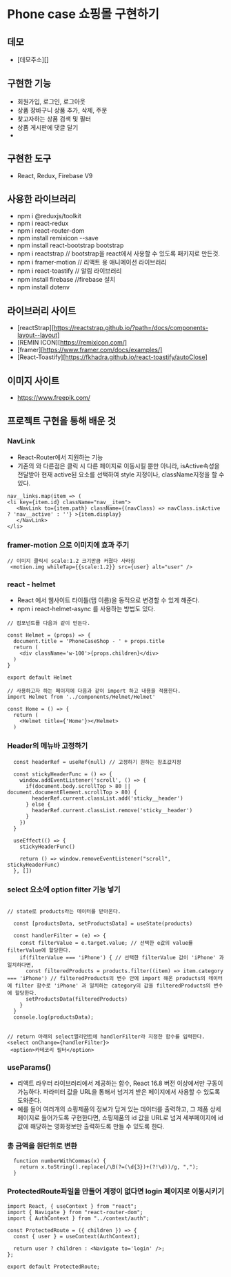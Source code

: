 # Phone case 쇼핑몰 구현하기

## 데모
- [데모주소][]

## 구현한 기능
- 회원가입, 로그인, 로그아웃
- 상품 장바구니 상품 추가, 삭제, 주문
- 찾고자하는 상품 검색 및 필터
- 상품 게시판에 댓글 달기
- 


## 구현한 도구
- React, Redux, Firebase V9

## 사용한 라이브러리
- npm i @reduxjs/toolkit
- npm i react-redux
- npm i react-router-dom
- npm install remixicon --save
- npm install react-bootstrap bootstrap
- npm i reactstrap  // bootstrap을 react에서 사용할 수 있도록 패키지로 만든것.
- npm i framer-motion // 리액트 용 애니메이션 라이브러리
- npm i react-toastify // 알림 라이브러리
- npm install firebase //firebase 설치
- npm install dotenv

## 라이브러리 사이트
 - [reactStrap][https://reactstrap.github.io/?path=/docs/components-layout--layout]
 - [REMIN ICON][https://remixicon.com/]
 - [framer][https://www.framer.com/docs/examples/]
- [React-Toastify][https://fkhadra.github.io/react-toastify/autoClose]

## 이미지 사이트
- https://www.freepik.com/

## 프로젝트 구현을 통해 배운 것

### NavLink
- React-Router에서 지원하는 기능
- 기존의 <Link> 와 다른점은 클릭 시 다른 페이지로 이동시킬 뿐만 아니라, isActive속성을 전달받아 현재 active된 요소를 선택하여 style 지정이나, className지정을 할 수 있다.

 ```
nav__links.map(item => (
 <li key={item.id} className="nav__item">
    <NavLink to={item.path} className={(navClass) => navClass.isActive ? 'nav__active' : ''} >{item.display}
    </NavLink>
 </li>
  ```

### framer-motion 으로 이미지에 효과 주기
```
// 이미지 클릭시 scale:1.2 크기만큼 커졌다 사라짐
 <motion.img whileTap={{scale:1.2}} src={user} alt="user" />

```

### react - helmet
- React 에서 웹사이트 타이틀(탭 이름)을 동적으로 변경할 수 있게 해준다. 
- npm i react-helmet-async 를 사용하는 방법도 있다.
```
// 컴포넌트를 다음과 같이 만든다. 

const Helmet = (props) => {
  document.title = 'PhoneCaseShop - ' + props.title
  return (
    <div className='w-100'>{props.children}</div>
  )
}

export default Helmet
```
```
// 사용하고자 하는 페이지에 다음과 같이 import 하고 내용을 적용한다. 
import Helmet from '../components/Helmet/Helmet'

const Home = () => {
  return (
    <Helmet title={'Home'}></Helmet>
  )
```

### Header의 메뉴바 고정하기 

```
  const headerRef = useRef(null) // 고정하기 원하는 참조값지정

  const stickyHeaderFunc = () => {
    window.addEventListener('scroll', () => {
      if(document.body.scrollTop > 80 || document.documentElement.scrollTop > 80) {
        headerRef.current.classList.add('sticky__header')
      } else {
        headerRef.current.classList.remove('sticky__header')
      }
    })
  }

  useEffect(() => {
    stickyHeaderFunc()

    return () => window.removeEventListener("scroll", stickyHeaderFunc)
  }, [])
```

### select 요소에 option filter 기능 넣기
```

// state로 products라는 데이터를 받아온다.

  const [productsData, setProductsData] = useState(products)
  
  const handlerFilter = (e) => {
    const filterValue = e.target.value; // 선택한 e값의 value를 filterValue에 할당한다. 
    if(filterValue === 'iPhone') { // 선택한 filterValue 값이 'iPhone' 과 일치하다면,
      const filteredProducts = products.filter((item) => item.category === 'iPhone') // filteredProducts의 변수 안에 import 해온 products의 데이터에 filter 함수로 'iPhone' 과 일치하는 category의 값을 filteredProducts의 변수에 할당한다. 
      setProductsData(filteredProducts)
    }
  }
  console.log(productsData);


// return 아래의 select앨리먼트에 handlerFilter라 지정한 함수를 입력한다.
<select onChange={handlerFilter}>
 <option>카테코리 필터</option>

```

### useParams()
- 리액트 라우터 라이브러리에서 제공하는 함수, React 16.8 버전 이상에서만 구동이 가능하다. 파라미터 값을 URL을 통해서 넘겨겨 받은 페이지에서 사용할 수 있도록 도와준다.
- 예를 들어 여러개의 쇼핑제품의 정보가 담겨 있는 데이터를 출력하고, 그 제품 상세페이지로 들어가도록 구현한다면, 쇼핑제품의 id 값을 URL로 넘겨 세부페이지에 id값에 해당하는 영화정보만 출력하도록 만들 수 있도록 한다. 


### 총 금액을 원단위로 변환
```
  function numberWithCommas(x) {
    return x.toString().replace(/\B(?=(\d{3})+(?!\d))/g, ",");
  }
```

### ProtectedRoute파일을 만들어 계정이 없다면 login 페이지로 이동시키기
```
import React, { useContext } from "react";
import { Navigate } from "react-router-dom";
import { AuthContext } from "../context/auth";

const ProtectedRoute = ({ children }) => {
  const { user } = useContext(AuthContext);

  return user ? children : <Navigate to='login' />;
};

export default ProtectedRoute;


```
